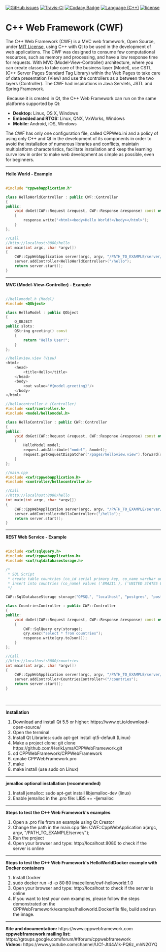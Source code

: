 [![GitHub issues](https://img.shields.io/github/issues/HerikLyma/CPPWebFramework.svg)](https://github.com/HerikLyma/CPPWebFramework/issues)
[![Travis-CI](https://travis-ci.org/HerikLyma/CPPWebFramework.svg?branch=master)](https://travis-ci.org/HerikLyma/CPPWebFramework)
[![Codacy Badge](https://api.codacy.com/project/badge/Grade/8b818182369744f0af42a52785f7b5fe)](https://www.codacy.com/app/HerikLyma/CPPWebFramework?utm_source=github.com&amp;utm_medium=referral&amp;utm_content=HerikLyma/CPPWebFramework&amp;utm_campaign=Badge_Grade)
[![Language (C++)](https://img.shields.io/badge/powered_by-C++-green.svg?style=flat-square)](https://isocpp.org/)
[![license](https://img.shields.io/github/license/mashape/apistatus.svg)](https://github.com/HerikLyma/CPPWebFramework/blob/master/LICENSE.txt)


# C++ Web Framework (CWF)



​The C++ Web Framework (CWF) is a MVC web framework, Open Source, under <a href="https://github.com/HerikLyma/CPPWebFramework/blob/master/LICENSE.txt">MIT License</a>, using C++ with Qt to be used in the development of web applications. The CWF was designed to consume few computational resources, such as memory and processing, and have a low response time for requests. 
With MVC (Model-View-Controller) architecture, where you can create classes to take care of the business layer (Model), use CSTL (C++ Server Pages Standard Tag Library) within the Web Pages 
to take care of data presentation (View) and use the controllers as a between the two layers (Controller). The CWF had inspirations in Java Servlets, JSTL and Spring Framework.

​
Because it is created in Qt, the C++ Web Framework can run on the same platforms supported by Qt:

<ul>
    <li><b>Desktop:</b> Linux, OS X, Windows</li>
    <li><b>Embedded and RTOS:</b> Linux, QNX, VxWorks, Windows</li>
    <li><b>Mobile:</b> Android, iOS, Windows</li>
</ul>


The CWF has only one configuration file, called CPPWeb.ini and a policy of using only C++ and Qt in the development of its components in order to avoid the installation of numerous libraries and conflicts, maintain multiplatform characteristics, facilitate installation and keep the learning curve low in order to make web development as simple as possible, even for beginners.



<hr/><b>Hello World - Example</b></br></br>

```cpp
#include "cppwebapplication.h"

class HelloWorldController : public CWF::Controller
{
public:
    void doGet(CWF::Request &request, CWF::Response &response) const override
    {
        response.write("<html><body>Hello World!</body></html>");
    }
};

//Call
//http://localhost:8080/hello
int main(int argc, char *argv[])
{
    CWF::CppWebApplication server(argc, argv, "/PATH_TO_EXAMPLE/server/");
    server.addController<HelloWorldController>("/hello");
    return server.start();
}
```

<hr/><b>MVC (Model-View-Controller) - Example</b></br></br>

```cpp
//hellomodel.h (Model)
#include <QObject>

class HelloModel : public QObject
{
    Q_OBJECT
public slots:
    QString greeting() const
    {
        return "Hello User!";
    }
};

//helloview.view (View)
<html>
    <head>
        <title>Hello</title>
    </head>
    <body>
        <out value="#{model.greeting}"/>
    </body>
</html>

//hellocontroller.h (Controller)
#include <cwf/controller.h>
#include <model/hellomodel.h>

class HelloController : public CWF::Controller
{
public:
    void doGet(CWF::Request &request, CWF::Response &response) const override
    {
        HelloModel model;
        request.addAttribute("model", &model);
        request.getRequestDispatcher("/pages/helloview.view").forward(request, response);
    }
};

//main.cpp
#include <cwf/cppwebapplication.h>
#include <controller/hellocontroller.h>

//Call
//http://localhost:8080/hello
int main(int argc, char *argv[])
{
    CWF::CppWebApplication server(argc, argv, "/PATH_TO_EXAMPLE/server/");
    server.addController<HelloController>("/hello");
    return server.start();
}
```

<hr/><b>REST Web Service - Example</b></br></br>

```cpp
#include <cwf/sqlquery.h>
#include <cwf/cppwebapplication.h>
#include <cwf/sqldatabasestorage.h>

/* 
 * SQL Script
 * create table countries (co_id serial primary key, co_name varchar unique);
 * insert into countries (co_name) values ('BRAZIL'), ('UNITED STATES OF AMERICA'), ('CANADA');
 */

CWF::SqlDatabaseStorage storage("QPSQL", "localhost", "postgres", "postgres", "1234", 5432);

class CountriesController : public CWF::Controller
{
public:
    void doGet(CWF::Request &request, CWF::Response &response) const override
    {
        CWF::SqlQuery qry(storage);
        qry.exec("select * from countries");
        response.write(qry.toJson());
    }
};

//Call
//http://localhost:8080/countries
int main(int argc, char *argv[])
{
    CWF::CppWebApplication server(argc, argv, "/PATH_TO_EXAMPLE/server/");
    server.addController<CountriesController>("/countries");
    return server.start();
}
```

</br><hr/><b>Installation</b></br>
<ol>
    <li>Download and install Qt 5.5 or higher: https://www.qt.io/download-open-source/</li>
    <li>Open the terminal</li>
    <li>Install Qt Libraries: sudo apt-get install qt5-default (Linux)</li>
    <li>Make a project clone: git clone https://github.com/HerikLyma/CPPWebFramework.git</li>
    <li>cd CPPWebFramework/CPPWebFramework</li>
    <li>qmake CPPWebFramework.pro</li>
    <li>make</li>
    <li>make install (use sudo on Linux)</li>
</ol><hr/>

<b>jemalloc optional installation (recommended)</b></br>
<ol>
    <li>Install jemalloc: sudo apt-get install libjemalloc-dev (linux)</li>
    <li>Enable jemalloc in the .pro file: LIBS += -ljemalloc</li>
</ol><hr/>

<b>Steps to test the C++ Web Framework's examples</b></br>
<ol>
    <li>Open a .pro file from an example using Qt Creator</li>
    <li>Change the path in the main.cpp file: CWF::CppWebApplication a(argc, argv, "/PATH_TO_EXAMPLE/server/");</li>
    <li>Run the project</li>
    <li>Open your browser and type: http://localhost:8080 to check if the server is online</li>
</ol><hr/>

<b>Steps to test the C++ Web Framework's HelloWorldDocker example with Docker containers</b></br>
<ol>
    <li>Install Docker</li>
    <li>sudo docker run -d -p 80:80 imacellone/cwf-helloworld:1.0</li>
    <li>Open your browser and type: http://localhost to check if the server is online</li>
    <li>If you want to test your own examples, please follow the steps demonstrated on the CPPWebFramework/examples/helloworld.Dockerfile file, build and run the image.</li>
</ol>
<hr/><b>Site and documentation:</b> https://www.cppwebframework.com <br>
<b>cppwebframework mailing list:</b> https://groups.google.com/forum/#!forum/cppwebframework <br>
<b>Videos:</b> https://www.youtube.com/channel/UCf-Jt44A1k-PQ6z_mhN2GYQ
